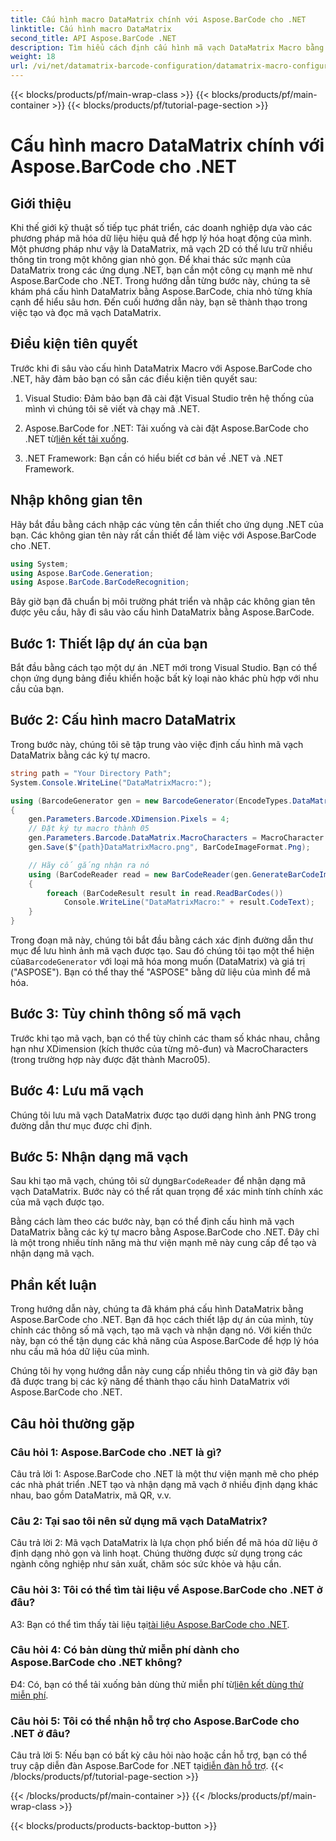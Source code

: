 ```yaml
---
title: Cấu hình macro DataMatrix chính với Aspose.BarCode cho .NET
linktitle: Cấu hình macro DataMatrix
second_title: API Aspose.BarCode .NET
description: Tìm hiểu cách định cấu hình mã vạch DataMatrix Macro bằng Aspose.BarCode cho .NET. Tạo, tùy chỉnh và nhận dạng mã vạch DataMatrix trong các ứng dụng .NET của bạn.
weight: 18
url: /vi/net/datamatrix-barcode-configuration/datamatrix-macro-configuration/
---
```


{{< blocks/products/pf/main-wrap-class >}}
{{< blocks/products/pf/main-container >}}
{{< blocks/products/pf/tutorial-page-section >}}

# Cấu hình macro DataMatrix chính với Aspose.BarCode cho .NET

## Giới thiệu

Khi thế giới kỹ thuật số tiếp tục phát triển, các doanh nghiệp dựa vào các phương pháp mã hóa dữ liệu hiệu quả để hợp lý hóa hoạt động của mình. Một phương pháp như vậy là DataMatrix, mã vạch 2D có thể lưu trữ nhiều thông tin trong một không gian nhỏ gọn. Để khai thác sức mạnh của DataMatrix trong các ứng dụng .NET, bạn cần một công cụ mạnh mẽ như Aspose.BarCode cho .NET. Trong hướng dẫn từng bước này, chúng ta sẽ khám phá cấu hình DataMatrix bằng Aspose.BarCode, chia nhỏ từng khía cạnh để hiểu sâu hơn. Đến cuối hướng dẫn này, bạn sẽ thành thạo trong việc tạo và đọc mã vạch DataMatrix.

## Điều kiện tiên quyết

Trước khi đi sâu vào cấu hình DataMatrix Macro với Aspose.BarCode cho .NET, hãy đảm bảo bạn có sẵn các điều kiện tiên quyết sau:

1. Visual Studio: Đảm bảo bạn đã cài đặt Visual Studio trên hệ thống của mình vì chúng tôi sẽ viết và chạy mã .NET.

2.  Aspose.BarCode for .NET: Tải xuống và cài đặt Aspose.BarCode cho .NET từ[liên kết tải xuống](https://releases.aspose.com/barcode/net/).

3. .NET Framework: Bạn cần có hiểu biết cơ bản về .NET và .NET Framework.

## Nhập không gian tên

Hãy bắt đầu bằng cách nhập các vùng tên cần thiết cho ứng dụng .NET của bạn. Các không gian tên này rất cần thiết để làm việc với Aspose.BarCode cho .NET.

```csharp
using System;
using Aspose.BarCode.Generation;
using Aspose.BarCode.BarCodeRecognition;
```

Bây giờ bạn đã chuẩn bị môi trường phát triển và nhập các không gian tên được yêu cầu, hãy đi sâu vào cấu hình DataMatrix bằng Aspose.BarCode.

## Bước 1: Thiết lập dự án của bạn

Bắt đầu bằng cách tạo một dự án .NET mới trong Visual Studio. Bạn có thể chọn ứng dụng bảng điều khiển hoặc bất kỳ loại nào khác phù hợp với nhu cầu của bạn.

## Bước 2: Cấu hình macro DataMatrix

Trong bước này, chúng tôi sẽ tập trung vào việc định cấu hình mã vạch DataMatrix bằng các ký tự macro.

```csharp
string path = "Your Directory Path";
System.Console.WriteLine("DataMatrixMacro:");

using (BarcodeGenerator gen = new BarcodeGenerator(EncodeTypes.DataMatrix, "ASPOSE"))
{
    gen.Parameters.Barcode.XDimension.Pixels = 4;
    // Đặt ký tự macro thành 05
    gen.Parameters.Barcode.DataMatrix.MacroCharacters = MacroCharacter.Macro05;
    gen.Save($"{path}DataMatrixMacro.png", BarCodeImageFormat.Png);

    // Hãy cố gắng nhận ra nó
    using (BarCodeReader read = new BarCodeReader(gen.GenerateBarCodeImage(), DecodeType.DataMatrix))
    {
        foreach (BarCodeResult result in read.ReadBarCodes())
            Console.WriteLine("DataMatrixMacro:" + result.CodeText);
    }
}
```

 Trong đoạn mã này, chúng tôi bắt đầu bằng cách xác định đường dẫn thư mục để lưu hình ảnh mã vạch được tạo. Sau đó chúng tôi tạo một thể hiện của`BarcodeGenerator` với loại mã hóa mong muốn (DataMatrix) và giá trị ("ASPOSE"). Bạn có thể thay thế "ASPOSE" bằng dữ liệu của mình để mã hóa.

## Bước 3: Tùy chỉnh thông số mã vạch

Trước khi tạo mã vạch, bạn có thể tùy chỉnh các tham số khác nhau, chẳng hạn như XDimension (kích thước của từng mô-đun) và MacroCharacters (trong trường hợp này được đặt thành Macro05).

## Bước 4: Lưu mã vạch

Chúng tôi lưu mã vạch DataMatrix được tạo dưới dạng hình ảnh PNG trong đường dẫn thư mục được chỉ định.

## Bước 5: Nhận dạng mã vạch

 Sau khi tạo mã vạch, chúng tôi sử dụng`BarCodeReader` để nhận dạng mã vạch DataMatrix. Bước này có thể rất quan trọng để xác minh tính chính xác của mã vạch được tạo.

Bằng cách làm theo các bước này, bạn có thể định cấu hình mã vạch DataMatrix bằng các ký tự macro bằng Aspose.BarCode cho .NET. Đây chỉ là một trong nhiều tính năng mà thư viện mạnh mẽ này cung cấp để tạo và nhận dạng mã vạch.

## Phần kết luận

Trong hướng dẫn này, chúng ta đã khám phá cấu hình DataMatrix bằng Aspose.BarCode cho .NET. Bạn đã học cách thiết lập dự án của mình, tùy chỉnh các thông số mã vạch, tạo mã vạch và nhận dạng nó. Với kiến thức này, bạn có thể tận dụng các khả năng của Aspose.BarCode để hợp lý hóa nhu cầu mã hóa dữ liệu của mình.

Chúng tôi hy vọng hướng dẫn này cung cấp nhiều thông tin và giờ đây bạn đã được trang bị các kỹ năng để thành thạo cấu hình DataMatrix với Aspose.BarCode cho .NET.

## Câu hỏi thường gặp

### Câu hỏi 1: Aspose.BarCode cho .NET là gì?

Câu trả lời 1: Aspose.BarCode cho .NET là một thư viện mạnh mẽ cho phép các nhà phát triển .NET tạo và nhận dạng mã vạch ở nhiều định dạng khác nhau, bao gồm DataMatrix, mã QR, v.v.

### Câu 2: Tại sao tôi nên sử dụng mã vạch DataMatrix?

Câu trả lời 2: Mã vạch DataMatrix là lựa chọn phổ biến để mã hóa dữ liệu ở định dạng nhỏ gọn và linh hoạt. Chúng thường được sử dụng trong các ngành công nghiệp như sản xuất, chăm sóc sức khỏe và hậu cần.

### Câu hỏi 3: Tôi có thể tìm tài liệu về Aspose.BarCode cho .NET ở đâu?

 A3: Bạn có thể tìm thấy tài liệu tại[tài liệu Aspose.BarCode cho .NET](https://reference.aspose.com/barcode/net/).

### Câu hỏi 4: Có bản dùng thử miễn phí dành cho Aspose.BarCode cho .NET không?

 Đ4: Có, bạn có thể tải xuống bản dùng thử miễn phí từ[liên kết dùng thử miễn phí](https://releases.aspose.com/).

### Câu hỏi 5: Tôi có thể nhận hỗ trợ cho Aspose.BarCode cho .NET ở đâu?

 Câu trả lời 5: Nếu bạn có bất kỳ câu hỏi nào hoặc cần hỗ trợ, bạn có thể truy cập diễn đàn Aspose.BarCode for .NET tại[diễn đàn hỗ trợ](https://forum.aspose.com/c/barcode/13).
{{< /blocks/products/pf/tutorial-page-section >}}

{{< /blocks/products/pf/main-container >}}
{{< /blocks/products/pf/main-wrap-class >}}

{{< blocks/products/products-backtop-button >}}
